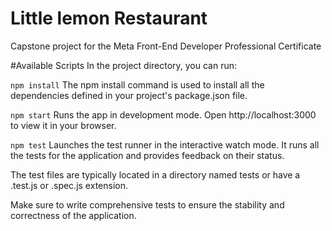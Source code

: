 # Little lemon Restaurant 
Capstone project for the Meta Front-End Developer Professional Certificate

#Available Scripts
In the project directory, you can run:

```npm install```
The npm install command is used to install all the dependencies defined in your project's package.json file.

```npm start```
Runs the app in development mode.
Open http://localhost:3000 to view it in your browser.

```npm test```
Launches the test runner in the interactive watch mode. It runs all the tests for the application and provides feedback on their status.

The test files are typically located in a directory named tests or have a .test.js or .spec.js extension.

Make sure to write comprehensive tests to ensure the stability and correctness of the application.
